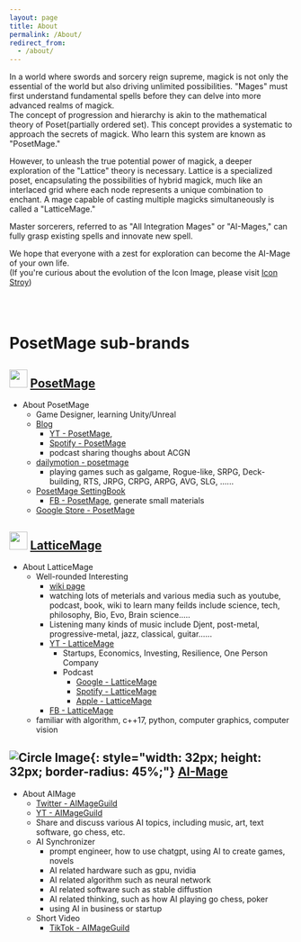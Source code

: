 ```yaml
---
layout: page
title: About
permalink: /About/
redirect_from:
  - /about/
---
```


In a world where swords and sorcery reign supreme, magick is not only the essential of the world but also driving unlimited possibilities. "Mages" must first understand fundamental spells before they can delve into more advanced realms of magick.  
The concept of progression and hierarchy is akin to the mathematical theory of Poset(partially ordered set). This concept provides a systematic to approach the secrets of magick. Who learn this system are known as "PosetMage."

However, to unleash the true potential power of magick, a deeper exploration of the "Lattice" theory is necessary. Lattice is a specialized poset, encapsulating the possibilities of hybrid magick, much like an interlaced grid where each node represents a unique combination to enchant. A mage capable of casting multiple magicks simultaneously is called a "LatticeMage."

Master sorcerers, referred to as "All Integration Mages" or "AI-Mages," can fully grasp existing spells and innovate new spell.

We hope that everyone with a zest for exploration can become the AI-Mage of your own life.  
(If you're curious about the evolution of the Icon Image, please visit [Icon Stroy](/SettingBook/Setting/Appendix/PosetMage))

<div style="height: 30px;"></div>

# PosetMage sub-brands

## <img src="/Images/Icon/PosetMage_t.png" Height="32" /> [PosetMage](/)
* About PosetMage
  * Game Designer, learning Unity/Unreal
  * [Blog](/blog)
    * [YT - PosetMage](https://youtube.com/@PosetMage), 
    * [Spotify - PosetMage](podcasters.spotify.com/pod/show/posetmage)
    * podcast sharing thoughs about ACGN
  * [dailymotion - posetmage](https://www.dailymotion.com/posetmage)
    * playing games such as galgame, Rogue-like, SRPG, Deck-building, RTS, JRPG, CRPG, ARPG, AVG, SLG, ......
  * [PosetMage SettingBook](/SettingBook/)
    * [FB - PosetMage](https://www.facebook.com/posetmage), generate small materials
  * [Google Store - PosetMage](https://play.google.com/store/apps/dev?id=7892248912414385648)

## <img src="/Images/Icon/LatticeMage_t.png" Height="32" /> [LatticeMage](https://wiki.posetmage.com)
* About LatticeMage
  * Well-rounded Interesting
    * [wiki page](https://wiki.posetmage.com)
    * watching lots of meterials and various media such as youtube, podcast, book, wiki to learn many feilds include science, tech, philosophy, Bio, Evo, Brain science.....
    * Listening many kinds of music include Djent, post-metal, progressive-metal, jazz, classical, guitar......
    * [YT - LatticeMage](https://youtube.com/@LatticeMage)
      * Startups, Economics, Investing, Resilience, One Person Company
      * Podcast
        * [Google - LatticeMage](https://podcasts.google.com/feed/aHR0cHM6Ly9hbmNob3IuZm0vcy9kY2Q0MDYwYy9wb2RjYXN0L3Jzcw)
        * [Spotify - LatticeMage](https://podcasters.spotify.com/pod/show/latticemage/)
        * [Apple - LatticeMage](https://podcasts.apple.com/tw/podcast/latticemage/id1693061816)
    * [FB - LatticeMage](https://www.facebook.com/latticemage)
  * familiar with algorithm, c++17, python, computer graphics, computer vision


## ![Circle Image](/Images/AIMage/LOGO.png){: style="width: 32px; height: 32px; border-radius: 45%;"} [AI-Mage](https://wiki.posetmage.com/AI)
* About AIMage
    * [Twitter - AIMageGuild](https://www.tiktok.com/@aimageguild)
    * [YT - AIMageGuild](https://www.youtube.com/@AIMageGuild/shorts)
    * Share and discuss various AI topics, including music, art, text software, go chess, etc.
  * AI Synchronizer
    * prompt engineer, how to use chatgpt, using AI to create games, novels
    * AI related hardware such as gpu, nvidia
    * AI related algorithm such as neural network
    * AI related software such as stable diffustion
    * AI related thinking, such as how AI playing go chess, poker
    * using AI in business or startup
  * Short Video
    * [TikTok - AIMageGuild](https://www.tiktok.com/@aimageguild)
